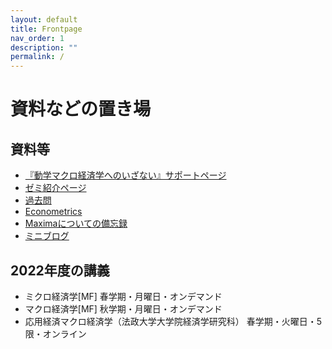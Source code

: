 ```yaml
---
layout: default
title: Frontpage
nav_order: 1
description: ""
permalink: /
---
```


# 資料などの置き場

## 資料等

* [『動学マクロ経済学へのいざない』サポートページ](https://www.rhasumi.net/wiki/wiki.cgi?page=dynamicmodels)
* [ゼミ紹介ページ](https://www.rhasumi.net/wiki/wiki.cgi?page=seminar)
* [過去問](https://www.rhasumi.net/wiki/wiki.cgi?page=%B2%E1%B5%EE%CC%E4)
* [Econometrics](https://www.rhasumi.net/wiki/wiki.cgi?page=Econometrics)
* [Maximaについての備忘録](https://www.rhasumi.net/wiki/wiki.cgi?page=Maxima%A4%CB%A4%C4%A4%A4%A4%C6%A4%CE%C8%F7%CB%BA%CF%BF)
* [ミニブログ](blog)

## 2022年度の講義

* ミクロ経済学[MF] 春学期・月曜日・オンデマンド　
* マクロ経済学[MF] 秋学期・月曜日・オンデマンド　
* 応用経済マクロ経済学（法政大学大学院経済学研究科） 春学期・火曜日・5限・オンライン
<!-- * 過去の講義 -->


